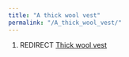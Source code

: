```yaml
---
title: "A thick wool vest"
permalink: "/A_thick_wool_vest/"
---
```


1.  REDIRECT [Thick wool vest](Thick_wool_vest "wikilink")